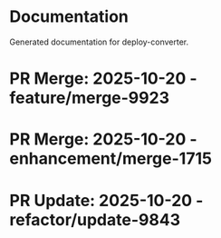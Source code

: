 # Documentation

Generated documentation for deploy-converter.

# PR Merge: 2025-10-20 - feature/merge-9923

# PR Merge: 2025-10-20 - enhancement/merge-1715

# PR Update: 2025-10-20 - refactor/update-9843

